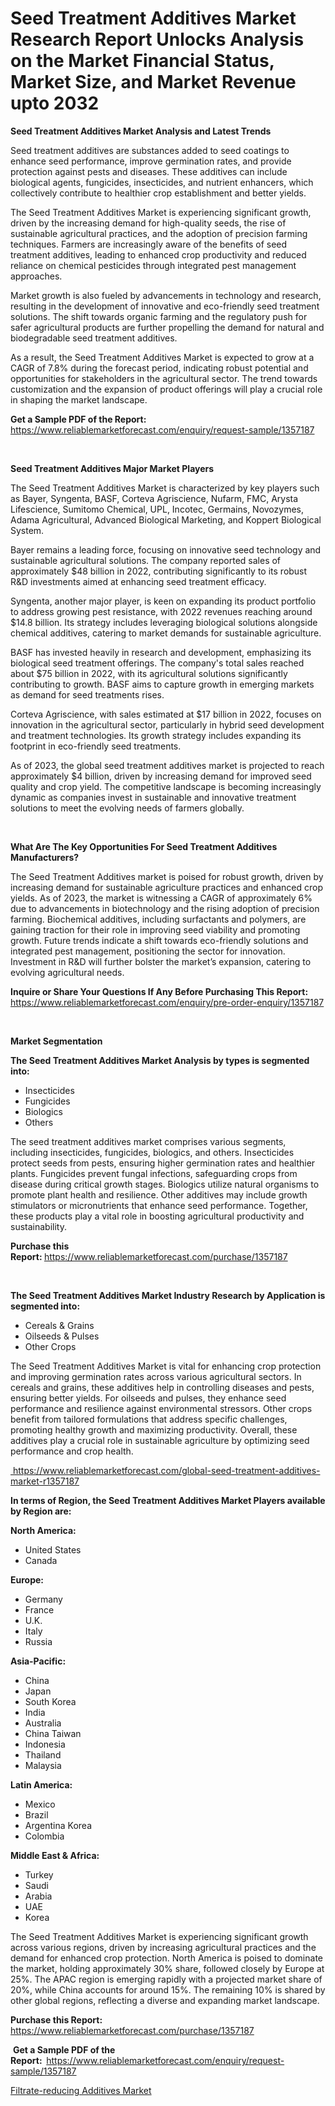 <p><h1>Seed Treatment Additives Market Research Report Unlocks Analysis on the Market Financial Status, Market Size, and Market Revenue upto 2032</h1></p><p><strong>Seed Treatment Additives Market Analysis and Latest Trends</strong></p>
<p><p>Seed treatment additives are substances added to seed coatings to enhance seed performance, improve germination rates, and provide protection against pests and diseases. These additives can include biological agents, fungicides, insecticides, and nutrient enhancers, which collectively contribute to healthier crop establishment and better yields. </p><p>The Seed Treatment Additives Market is experiencing significant growth, driven by the increasing demand for high-quality seeds, the rise of sustainable agricultural practices, and the adoption of precision farming techniques. Farmers are increasingly aware of the benefits of seed treatment additives, leading to enhanced crop productivity and reduced reliance on chemical pesticides through integrated pest management approaches.</p><p>Market growth is also fueled by advancements in technology and research, resulting in the development of innovative and eco-friendly seed treatment solutions. The shift towards organic farming and the regulatory push for safer agricultural products are further propelling the demand for natural and biodegradable seed treatment additives.</p><p>As a result, the Seed Treatment Additives Market is expected to grow at a CAGR of 7.8% during the forecast period, indicating robust potential and opportunities for stakeholders in the agricultural sector. The trend towards customization and the expansion of product offerings will play a crucial role in shaping the market landscape.</p></p>
<p><strong>Get a Sample PDF of the Report:&nbsp;</strong> <a href="https://www.reliablemarketforecast.com/enquiry/request-sample/1357187?utm_campaign=1108&utm_medium=2&utm_source=Github&utm_content=ia&utm_term=01022025&utm_id=seed-treatment-additives">https://www.reliablemarketforecast.com/enquiry/request-sample/1357187</a></p>
<p>&nbsp;</p>
<p><strong>Seed Treatment Additives Major Market Players</strong></p>
<p><p>The Seed Treatment Additives Market is characterized by key players such as Bayer, Syngenta, BASF, Corteva Agriscience, Nufarm, FMC, Arysta Lifescience, Sumitomo Chemical, UPL, Incotec, Germains, Novozymes, Adama Agricultural, Advanced Biological Marketing, and Koppert Biological System. </p><p>Bayer remains a leading force, focusing on innovative seed technology and sustainable agricultural solutions. The company reported sales of approximately $48 billion in 2022, contributing significantly to its robust R&D investments aimed at enhancing seed treatment efficacy. </p><p>Syngenta, another major player, is keen on expanding its product portfolio to address growing pest resistance, with 2022 revenues reaching around $14.8 billion. Its strategy includes leveraging biological solutions alongside chemical additives, catering to market demands for sustainable agriculture.</p><p>BASF has invested heavily in research and development, emphasizing its biological seed treatment offerings. The company's total sales reached about $75 billion in 2022, with its agricultural solutions significantly contributing to growth. BASF aims to capture growth in emerging markets as demand for seed treatments rises.</p><p>Corteva Agriscience, with sales estimated at $17 billion in 2022, focuses on innovation in the agricultural sector, particularly in hybrid seed development and treatment technologies. Its growth strategy includes expanding its footprint in eco-friendly seed treatments.</p><p>As of 2023, the global seed treatment additives market is projected to reach approximately $4 billion, driven by increasing demand for improved seed quality and crop yield. The competitive landscape is becoming increasingly dynamic as companies invest in sustainable and innovative treatment solutions to meet the evolving needs of farmers globally.</p></p>
<p>&nbsp;</p>
<p><strong>What Are The Key Opportunities For Seed Treatment Additives Manufacturers?</strong></p>
<p><p>The Seed Treatment Additives market is poised for robust growth, driven by increasing demand for sustainable agriculture practices and enhanced crop yields. As of 2023, the market is witnessing a CAGR of approximately 6% due to advancements in biotechnology and the rising adoption of precision farming. Biochemical additives, including surfactants and polymers, are gaining traction for their role in improving seed viability and promoting growth. Future trends indicate a shift towards eco-friendly solutions and integrated pest management, positioning the sector for innovation. Investment in R&D will further bolster the market’s expansion, catering to evolving agricultural needs.</p></p>
<p><strong>Inquire or Share Your Questions If Any Before Purchasing This Report:</strong> <a href="https://www.reliablemarketforecast.com/enquiry/pre-order-enquiry/1357187?utm_campaign=1108&utm_medium=2&utm_source=Github&utm_content=ia&utm_term=01022025&utm_id=seed-treatment-additives">https://www.reliablemarketforecast.com/enquiry/pre-order-enquiry/1357187</a></p>
<p>&nbsp;</p>
<p><strong>Market Segmentation</strong></p>
<p><strong>The Seed Treatment Additives Market Analysis by types is segmented into:</strong></p>
<p><ul><li>Insecticides</li><li>Fungicides</li><li>Biologics</li><li>Others</li></ul></p>
<p><p>The seed treatment additives market comprises various segments, including insecticides, fungicides, biologics, and others. Insecticides protect seeds from pests, ensuring higher germination rates and healthier plants. Fungicides prevent fungal infections, safeguarding crops from disease during critical growth stages. Biologics utilize natural organisms to promote plant health and resilience. Other additives may include growth stimulators or micronutrients that enhance seed performance. Together, these products play a vital role in boosting agricultural productivity and sustainability.</p></p>
<p><strong>Purchase this Report:&nbsp;</strong><a href="https://www.reliablemarketforecast.com/purchase/1357187?utm_campaign=1108&utm_medium=2&utm_source=Github&utm_content=ia&utm_term=01022025&utm_id=seed-treatment-additives">https://www.reliablemarketforecast.com/purchase/1357187</a></p>
<p>&nbsp;</p>
<p><strong>The Seed Treatment Additives Market Industry Research by Application is segmented into:</strong></p>
<p><ul><li>Cereals & Grains</li><li>Oilseeds & Pulses</li><li>Other Crops</li></ul></p>
<p><p>The Seed Treatment Additives Market is vital for enhancing crop protection and improving germination rates across various agricultural sectors. In cereals and grains, these additives help in controlling diseases and pests, ensuring better yields. For oilseeds and pulses, they enhance seed performance and resilience against environmental stressors. Other crops benefit from tailored formulations that address specific challenges, promoting healthy growth and maximizing productivity. Overall, these additives play a crucial role in sustainable agriculture by optimizing seed performance and crop health.</p></p>
<p><a href="https://www.reliablemarketforecast.com/global-seed-treatment-additives-market-r1357187?utm_campaign=1108&utm_medium=2&utm_source=Github&utm_content=ia&utm_term=01022025&utm_id=seed-treatment-additives">&nbsp;https://www.reliablemarketforecast.com/global-seed-treatment-additives-market-r1357187</a></p>
<p><strong>In terms of Region, the Seed Treatment Additives Market Players available by Region are:</strong></p>
<p>
    <p> <strong> North America: </strong>
        <ul>
            <li>United States</li>
            <li>Canada</li>
        </ul>
        </p> 
    <p> <strong> Europe: </strong>
        <ul>
            <li>Germany</li>
            <li>France</li>
            <li>U.K.</li>
            <li>Italy</li>
            <li>Russia</li>
        </ul>
        </p> 
    <p> <strong> Asia-Pacific: </strong>
        <ul>
            <li>China</li>
            <li>Japan</li>
            <li>South Korea</li>
            <li>India</li>
            <li>Australia</li>
            <li>China Taiwan</li>
            <li>Indonesia</li>
            <li>Thailand</li>
            <li>Malaysia</li>
        </ul>
        </p> 
    <p> <strong> Latin America: </strong>
        <ul>
            <li>Mexico</li>
            <li>Brazil</li>
            <li>Argentina Korea</li>
            <li>Colombia</li>
        </ul>
        </p> 
    <p> <strong> Middle East & Africa: </strong>
        <ul>
            <li>Turkey</li>
            <li>Saudi</li>
            <li>Arabia</li>
            <li>UAE</li>
            <li>Korea</li>
        </ul>
    </p>
    </p>
<p><p>The Seed Treatment Additives Market is experiencing significant growth across various regions, driven by increasing agricultural practices and the demand for enhanced crop protection. North America is poised to dominate the market, holding approximately 30% share, followed closely by Europe at 25%. The APAC region is emerging rapidly with a projected market share of 20%, while China accounts for around 15%. The remaining 10% is shared by other global regions, reflecting a diverse and expanding market landscape.</p></p>
<p><strong>Purchase this Report: </strong><a href="https://www.reliablemarketforecast.com/purchase/1357187?utm_campaign=1108&utm_medium=2&utm_source=Github&utm_content=ia&utm_term=01022025&utm_id=seed-treatment-additives">https://www.reliablemarketforecast.com/purchase/1357187</a></p>
<p>&nbsp;<strong>Get a Sample PDF of the Report:&nbsp;&nbsp;</strong><a href="https://www.reliablemarketforecast.com/enquiry/request-sample/1357187?utm_campaign=1108&utm_medium=2&utm_source=Github&utm_content=ia&utm_term=01022025&utm_id=seed-treatment-additives">https://www.reliablemarketforecast.com/enquiry/request-sample/1357187</a></p>
<p><strong></strong></p>
<p><p><a href="https://github.com/CliffMedina6/Market-Research-Report-List-7/blob/main/filtrate-reducing-additives-market.md?utm_campaign=1108&utm_medium=2&utm_source=Github&utm_content=ia&utm_term=01022025&utm_id=seed-treatment-additives">Filtrate-reducing Additives Market</a></p></p>